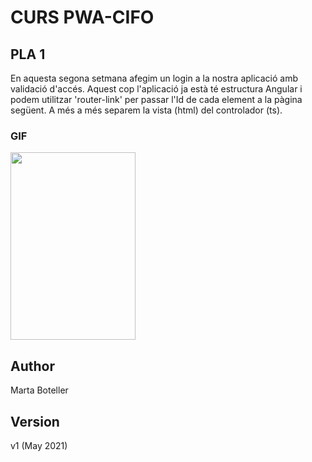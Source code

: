 # CURS PWA-CIFO 

## PLA 1


En aquesta segona setmana afegim un login a la nostra aplicació amb validació d'accés. Aquest cop l'aplicació ja està té estructura Angular i podem utilitzar 'router-link' per passar l'Id de cada element a la pàgina següent. A més a més separem la vista (html) del controlador (ts). 

### GIF

<img src="https://github.com/martaboteller/PLA1_LoginForm/blob/master/pla1_login.gif" width="200" height="300" />

## Author
Marta Boteller

## Version
v1 (May 2021)
